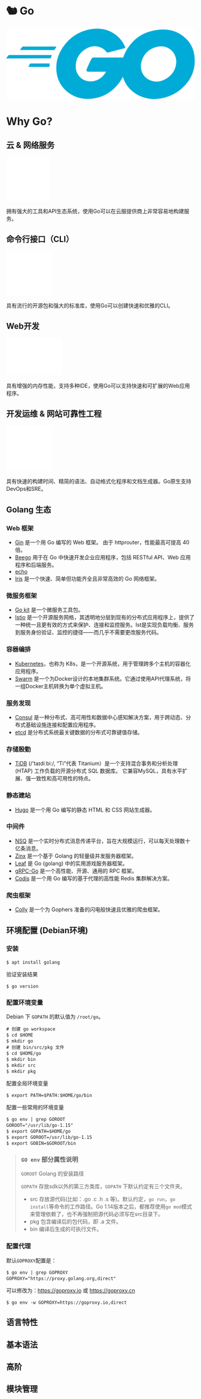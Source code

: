 # 🐿 Go

![go--logo.png](../static/images/go--logo.png)

# Why Go? 

## 云 & 网络服务

![go--cloud-white.svg](../static/images/go--cloud-white.svg)

拥有强大的工具和API生态系统，使用Go可以在云服提供商上非常容易地构建服务。

## 命令行接口（CLI）

![go--clis-white.svg](../static/images/go--clis-white.svg)

具有流行的开源包和强大的标准库，使用Go可以创建快速和优雅的CLI。

## Web开发

![go--webdev-white.svg](../static/images/go--webdev-white.svg)

具有增强的内存性能，支持多种IDE，使用Go可以支持快速和可扩展的Web应用程序。

## 开发运维 & 网站可靠性工程

![go--devops-white.svg](../static/images/go--devops-white.svg)

具有快速的构建时间、精简的语法、自动格式化程序和文档生成器。Go原生支持DevOps和SRE。

## Golang 生态

### Web 框架

- [Gin](https://github.com/gin-gonic/gin) 是一个用 Go 编写的 Web 框架。 由于 httprouter，性能最高可提高 40 倍。
- [Beego](https://github.com/beego/beego) 用于在 Go 中快速开发企业应用程序，包括 RESTful API、Web 应用程序和后端服务。
- [echo](https://github.com/labstack/echo)
- [Iris](https://github.com/kataras/iris) 是一个快速、简单但功能齐全且非常高效的 Go 网络框架。

### 微服务框架

- [Go kit](http://gokit.io) 是一个微服务工具包。
- [Istio](https://github.com/istio/istio) 是一个开源服务网格，其透明地分层到现有的分布式应用程序上，提供了一种统一且更有效的方式来保护、连接和监控服务。Ist是实现负载均衡、服务到服务身份验证、监控的捷径——而几乎不需要更改服务代码。

### 容器编排

- [Kubernetes](https://github.com/kubernetes/kubernetes)，也称为 K8s，是一个开源系统，用于管理跨多个主机的容器化应用程序。
- [Swarm](https://github.com/docker-archive/classicswarm) 是一个为Docker设计的本地集群系统。它通过使用API代理系统，将一组Docker主机转换为单个虚拟主机。

### 服务发现

- [Consul](https://github.com/hashicorp/consul) 是一种分布式、高可用性和数据中心感知解决方案，用于跨动态、分布式基础设施连接和配置应用程序。
- [etcd](https://github.com/etcd-io/etcd) 是分布式系统最关键数据的分布式可靠键值存储。

### 存储殷勤

- [TiDB](https://github.com/pingcap/tidb) (/’taɪdiːbi:/, “Ti”代表 Titanium）是一个支持混合事务和分析处理 (HTAP) 工作负载的开源分布式 SQL 数据库。 它兼容MySQL，具有水平扩展、强一致性和高可用性的特点。

### 静态建站

- [Hugo](https://github.com/gohugoio/hugo) 是一个用 Go 编写的静态 HTML 和 CSS 网站生成器。

### 中间件

- [NSQ](https://github.com/nsqio/nsq) 是一个实时分布式消息传递平台，旨在大规模运行，可以每天处理数十亿条消息。
- [Zinx](https://github.com/aceld/zinx) 是一个基于 Golang 的轻量级并发服务器框架。
- [Leaf](https://github.com/name5566/leaf) 是 Go (golang) 中的实用游戏服务器框架。
- [gRPC-Go](https://github.com/grpc/grpc-go) 是一个高性能、开源、通用的 RPC 框架。
- [Codis](https://github.com/CodisLabs/codis) 是一个用 Go 编写的基于代理的高性能 Redis 集群解决方案。

### 爬虫框架

- [Colly](link) 是一个为 Gophers 准备的闪电般快速且优雅的爬虫框架。


## 环境配置 (Debian环境)
### 安装
```shell
$ apt install golang
 ```
验证安装结果
```shell
$ go version
```

### 配置环境变量

Debian 下 `GOPATH` 的默认值为 `/root/go`。

```shell
# 创建 go workspace
$ cd $HOME
$ mkdir go
# 创建 bin/src/pkg 文件
$ cd $HOME/go
$ mkdir bin
$ mkdir src
$ mkdir pkg
```

配置全局环境变量

```shell
$ export PATH=$PATH:$HOME/go/bin
```
配置一些常用的环境变量
```shell
$ go env | grep GOROOT
GOROOT="/usr/lib/go-1.15"
$ export GOPATH=$HOME/go
$ export GOROOT=/usr/lib/go-1.15
$ export GOBIN=$GOROOT/bin
```

> ### `GO env` 部分属性说明 
> 
> `GOROOT` Golang 的安装路径
> 
> `GOPATH` 存放sdk以外的第三方类库，`GOPATH` 下默认约定有三个文件夹。
> 
> - src 存放源代码(比如：.go .c .h .s 等)。默认约定，`go run`，`go install`等命令的工作路径。Go 1.14版本之后，都推荐使用`go mod`模式来管理依赖了，也不再强制把源代码必须写在src目录下。
> - pkg 包含编译后的包代码，即 .a 文件。
> - bin 编译后生成的可执行文件。

### 配置代理
默认`GOPROXY`配置是：

```shell
$ go env | grep GOPROXY
GOPROXY="https://proxy.golang.org,direct"
```

可以修改为：https://goproxy.io 或 https://goproxy.cn

```shell
$ go env -w GOPROXY=https://goproxy.io,direct
```

## 语言特性

## 基本语法

## 高阶

## 模块管理





